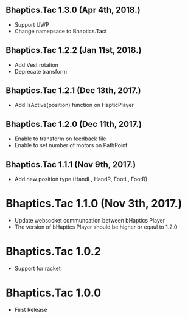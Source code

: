 ## Bhaptics.Tac 1.3.0 (Apr 4th, 2018.)
* Support UWP
* Change namepsace to Bhaptics.Tact

## Bhaptics.Tac 1.2.2 (Jan 11st, 2018.)
* Add Vest rotation
* Deprecate transform

## Bhaptics.Tac 1.2.1 (Dec 13th, 2017.)
* Add IsActive(position) function on HapticPlayer

## Bhaptics.Tac 1.2.0 (Dec 11th, 2017.)
* Enable to transform on feedback file
* Enable to set number of motors on PathPoint

## Bhaptics.Tac 1.1.1 (Nov 9th, 2017.)
* Add new position type (HandL, HandR, FootL, FootR)

# Bhaptics.Tac 1.1.0 (Nov 3th, 2017.)
* Update websocket communcation between bHaptics Player
* The version of bHaptics Player should be higher or eqaul to 1.2.0
 
 # Bhaptics.Tac 1.0.2
 * Support for racket

 # Bhaptics.Tac 1.0.0
 * First Release